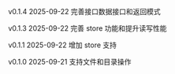 v0.1.4 2025-09-22
完善接口数据接口和返回模式

v0.1.3 2025-09-22
完善 store 功能和提升读写性能

v0.1.1 2025-09-22
增加 store 支持

v0.1.0 2025-09-21
支持文件和目录操作
